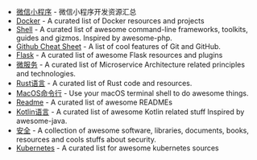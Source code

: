 
* [微信小程序](https://github.com/justjavac/awesome-wechat-weapp) - 微信小程序开发资源汇总 
* [Docker](https://github.com/veggiemonk/awesome-docker) - A curated list of Docker resources and projects 
* [Shell](https://github.com/alebcay/awesome-shell) - A curated list of awesome command-line frameworks, toolkits, guides and gizmos. Inspired by awesome-php.
* [Github Cheat Sheet](https://github.com/tiimgreen/github-cheat-sheet) - A list of cool features of Git and GitHub. 
* [Flask](https://github.com/humiaozuzu/awesome-flask) - A curated list of awesome Flask resources and plugins
* [微服务](https://github.com/mfornos/awesome-microservices) - A curated list of Microservice Architecture related principles and technologies.
* [Rust语言](https://github.com/rust-unofficial/awesome-rust) - A curated list of Rust code and resources.
* [MacOS命令行](https://github.com/herrbischoff/awesome-macos-command-line) - Use your macOS terminal shell to do awesome things.
* [Readme](https://github.com/matiassingers/awesome-readme) - A curated list of awesome READMEs
* [Kotlin语言](https://github.com/KotlinBy/awesome-kotlin) - A curated list of awesome Kotlin related stuff Inspired by awesome-java. 
* [安全](https://github.com/sbilly/awesome-security) - A collection of awesome software, libraries, documents, books, resources and cools stuffs about security.
* [Kubernetes](https://github.com/ramitsurana/awesome-kubernetes) - A curated list for awesome kubernetes sources

